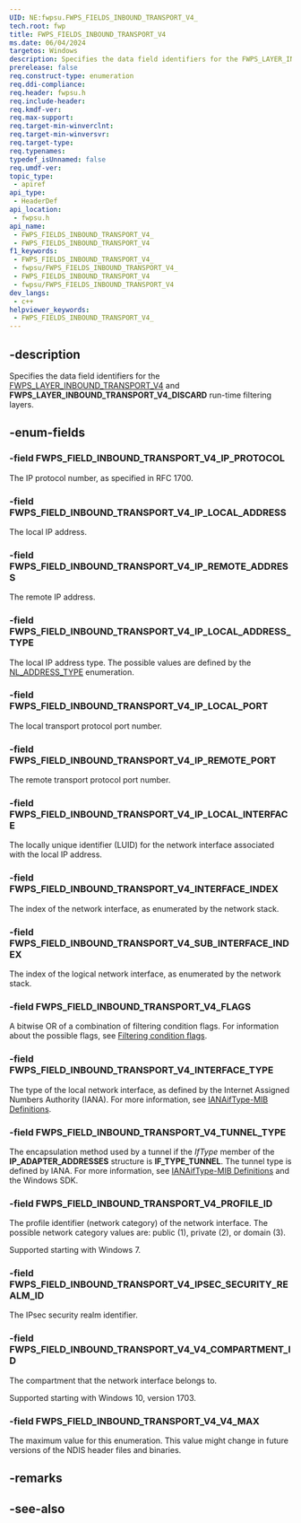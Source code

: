 ```yaml
---
UID: NE:fwpsu.FWPS_FIELDS_INBOUND_TRANSPORT_V4_
tech.root: fwp
title: FWPS_FIELDS_INBOUND_TRANSPORT_V4
ms.date: 06/04/2024
targetos: Windows
description: Specifies the data field identifiers for the FWPS_LAYER_INBOUND_TRANSPORT_V4 and FWPS_LAYER_INBOUND_TRANSPORT_V4_DISCARD run-time filtering layers.
prerelease: false
req.construct-type: enumeration
req.ddi-compliance: 
req.header: fwpsu.h
req.include-header: 
req.kmdf-ver: 
req.max-support: 
req.target-min-winverclnt: 
req.target-min-winversvr: 
req.target-type: 
req.typenames: 
typedef_isUnnamed: false
req.umdf-ver: 
topic_type:
 - apiref
api_type:
 - HeaderDef
api_location:
 - fwpsu.h
api_name:
 - FWPS_FIELDS_INBOUND_TRANSPORT_V4_
 - FWPS_FIELDS_INBOUND_TRANSPORT_V4
f1_keywords:
 - FWPS_FIELDS_INBOUND_TRANSPORT_V4_
 - fwpsu/FWPS_FIELDS_INBOUND_TRANSPORT_V4_
 - FWPS_FIELDS_INBOUND_TRANSPORT_V4
 - fwpsu/FWPS_FIELDS_INBOUND_TRANSPORT_V4
dev_langs:
 - c++
helpviewer_keywords:
 - FWPS_FIELDS_INBOUND_TRANSPORT_V4_
---
```


## -description

Specifies the data field identifiers for the [FWPS_LAYER_INBOUND_TRANSPORT_V4](./ne-fwpsu-fwps_builtin_layers.md) and **FWPS_LAYER_INBOUND_TRANSPORT_V4_DISCARD** run-time filtering layers.

## -enum-fields

### -field FWPS_FIELD_INBOUND_TRANSPORT_V4_IP_PROTOCOL

The IP protocol number, as specified in RFC 1700.

### -field FWPS_FIELD_INBOUND_TRANSPORT_V4_IP_LOCAL_ADDRESS

The local IP address.

### -field FWPS_FIELD_INBOUND_TRANSPORT_V4_IP_REMOTE_ADDRESS

The remote IP address.

### -field FWPS_FIELD_INBOUND_TRANSPORT_V4_IP_LOCAL_ADDRESS_TYPE

The local IP address type. The possible values are defined by the [NL_ADDRESS_TYPE](/windows/win32/api/nldef/ne-nldef-nl_address_type) enumeration.

### -field FWPS_FIELD_INBOUND_TRANSPORT_V4_IP_LOCAL_PORT

The local transport protocol port number.

### -field FWPS_FIELD_INBOUND_TRANSPORT_V4_IP_REMOTE_PORT

The remote transport protocol port number.

### -field FWPS_FIELD_INBOUND_TRANSPORT_V4_IP_LOCAL_INTERFACE

The locally unique identifier (LUID) for the network interface associated with the local IP address.

### -field FWPS_FIELD_INBOUND_TRANSPORT_V4_INTERFACE_INDEX

The index of the network interface, as enumerated by the network stack.

### -field FWPS_FIELD_INBOUND_TRANSPORT_V4_SUB_INTERFACE_INDEX

The index of the logical network interface, as enumerated by the network stack.

### -field FWPS_FIELD_INBOUND_TRANSPORT_V4_FLAGS

A bitwise OR of a combination of filtering condition flags. For information about the possible
flags, see [Filtering condition flags](/windows-hardware/drivers/network/filtering-condition-flags).

### -field FWPS_FIELD_INBOUND_TRANSPORT_V4_INTERFACE_TYPE

The type of the local network interface, as defined by the Internet Assigned Numbers Authority
(IANA). For more information, see
[IANAifType-MIB Definitions](https://www.iana.org/assignments/ianaiftype-mib/ianaiftype-mib).

### -field FWPS_FIELD_INBOUND_TRANSPORT_V4_TUNNEL_TYPE

The encapsulation method used by a tunnel if the
*IfType* member of the **IP_ADAPTER_ADDRESSES** structure is **IF_TYPE_TUNNEL**. The tunnel type is defined
by IANA. For more information, see
[IANAifType-MIB Definitions](https://www.iana.org/assignments/ianaiftype-mib/ianaiftype-mib) and the
Windows SDK.

### -field FWPS_FIELD_INBOUND_TRANSPORT_V4_PROFILE_ID

The profile identifier (network category) of the network interface. The possible network category
values are: public (1), private (2), or domain (3).

Supported starting with Windows 7.

### -field FWPS_FIELD_INBOUND_TRANSPORT_V4_IPSEC_SECURITY_REALM_ID

The IPsec security realm identifier.

### -field FWPS_FIELD_INBOUND_TRANSPORT_V4_V4_COMPARTMENT_ID

The compartment that the network interface belongs to.

Supported starting with Windows 10, version 1703.

### -field FWPS_FIELD_INBOUND_TRANSPORT_V4_V4_MAX

The maximum value for this enumeration. This value might change in future versions of the NDIS
header files and binaries.

## -remarks

## -see-also
